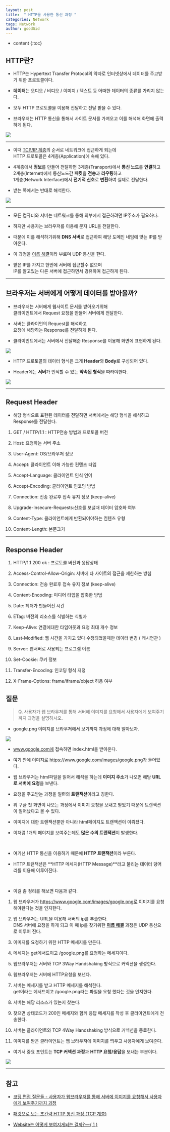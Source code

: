 ```yaml
---
layout: post
title:  " HTTP을 사용한 통신 과정 "
categories: Network
tags: Network
author: goodGid
---
```

* content
{:toc}

## HTTP란?

* HTTP는 Hypertext Transfer Protocol의 약자로 인터넷상에서 데이터를 주고받기 위한 프로토콜이다.

* **데이터**는 오디오 / 비디오 / 이미지 / 텍스트 등 어떠한 데이터의 종류를 가리지 않는다.

* 모두 HTTP 프로토콜을 이용해 전달하고 전달 받을 수 있다. 

* 브라우저는 HTTP 통신을 통해서 사이트 문서를 가져오고 이를 해석해 화면에 출력하게 된다.

![](/assets/img/network/http_communicate_process_1.png)









---

* 이때 [TCP/IP 계층]({{site.URL}}/OSI-7-Layer/#tcpip-모델)의 순서로 네트워크에 접근하게 되는데 <br> HTTP 프로토콜은 4계층(Application)에 속해 있다. 

* 4계층에서 **정보**를 만들어 전달하면 3계층(Transport)에서 **통신 노드**를 **연결**하고 <br> 2계층(Internet)에서 통신노드간 **패킷**을 **전송**과 **라우팅**하고 <br> 1계층(Network Interface)에서 **전기적 신호**로 **변환**하여 실제로 전달한다. 

* 받는 쪽에서는 반대로 해석한다.

![](/assets/img/network/http_communicate_process_2.png)

---

* 모든 컴퓨터와 서버는 네트워크를 통해 외부에서 접근하려면 IP주소가 필요하다. 

* 하지만 사용자는 브라우저를 이용해 문자 URL을 전달한다. 

* 때문에 이를 해석하기위해 **DNS 서버**로 접근하여 해당 도메인 네임에 맞는 IP를 받아온다. 

* 이 과정을 [이름 해결]({{site.URL}}/Server-DNS/#dns-서버는-2종류)이라 부르며 UDP 통신을 한다.

* 받은 IP를 가지고 한번에 서버에 접근할수 없으며 <br> IP를 알고있는 다른 서버에 접근하면서 경유하여 접근하게 된다. 


---



## 브라우저는 서버에게 어떻게 데이터를 받아올까?

* 브라우저는 서버에게 웹사이트 문서를 받아오기위해 <br> 클라이언트에서 Request 요청을 만들어 서버에게 전달한다. 

* 서버는 클라이언의 Request를 해석하고 <br> 요청에 해당하는 Response를 전달하게 된다.

* 클라이언트에서는 서버에서 전달해준 Response를 이용해 화면에 표현하게 된다.

![](/assets/img/network/http_communicate_process_3.png)


* HTTP 프로토콜의 데이터 형식은 크게 **Header**와 **Body**로 구성되어 있다. 

* Header에는 **서버**가 인식할 수 있는 **약속된 형식**을 따라야한다.

![](/assets/img/network/http_communicate_process_4.png)

---

## Request Header

* 해당 형식으로 표현된 데이터를 전달하면 서버에서는 해당 형식을 해석하고 Response를 전달한다.


1. GET / HTTP/1.1 : HTTP전송 방법과 프로토콜 버전

2. Host: 요청하는 서버 주소

3. User-Agent: OS/브라우저 정보

4. Accept: 클라이언트 이해 가능한 컨텐츠 타입

5. Accept-Language: 클라이언트 인식 언어

6. Accept-Encoding: 클라이언트 인코딩 방법

7. Connection: 전송 완료후 접속 유지 정보 (keep-alive)

8. Upgrade-Insecure-Requests:신호를 보낼때 데이터 암호화 여부

9. Content-Type: 클라이언트에게 반환되어야하는 컨텐츠 유형

10. Content-Length: 본문크기



---


## Response Header


1. HTTP/1.1 200 ok : 프로토콜 버전과 응답상태

2. Access-Control-Allow-Origin: 서버에 타 사이트의 접근을 제한하는 방침

3. Connection: 전송 완료후 접속 유지 정보 (keep-alive)

4. Content-Encoding: 미디어 타입을 압축한 방법

5. Date: 헤더가 만들어진 시간

6. ETag: 버전의 리소스를 식별하는 식별자

7. Keep-Alive: 연결에대한 타임아웃과 요청 최대 개수 정보

8. Last-Modified: 웹 시간을 가지고 있다 수정되었을때만 데이터 변경 ( 캐시연관 )

9. Server: 웹서버로 사용되는 프로그램 이름

10. Set-Cookie: 쿠키 정보

11. Transfer-Encoding: 인코딩 형식 지정

12. X-Frame-Options: frame/iframe/object 허용 여부


















## 질문

> Q. 사용자가 웹 브라우저를 통해 서버에 이미지를 요청해서 사용자에게 보여주기까지 과정을 설명하시오.

* google.png 이미지를 브라우저에서 보기까지 과정에 대해 알아보자.

![](/assets/img/network/http_communicate_process_5.png)


* www.google.com에 접속하면 index.html을 받아온다. 

* 여기 안에 이미지로 https://www.google.com/images/google.png가 들어있다. 

* 웹 브라우저는 html파일을 읽어서 해석을 하는데 **이미지 주소**가 나오면 해당 **URL로 서버에 요청**을 보낸다.

* 요청을 주고받는 과정을 일련의 **트랜잭션**이라고 칭한다.

* 위 구글 첫 화면이 나오는 과정에서 이미지 요청을 보내고 받았기 때문에 트랜잭션이 일어났다고 볼 수 있다.

* 이미지에 대한 트렌잭션뿐만 아니라 html페이지도 트랜잭션이 이뤄졌다.

* 이처럼 1개의 페이지를 보여주는데도 **많은 수의 트랜잭션**이 발생한다.

<br>

* 여기선 HTTP 통신을 이용하기 때문에 **HTTP 트랜잭션**이라 부른다.

* HTTP 트랜잭션은 **HTTP 메세지(HTTP Message)**라고 불리는 데이터 덩어리를 이용해 이루어진다. 

<br>

* 이걸 좀 정리를 해보면 다음과 같다.

1. 웹 브라우저가 https://www.google.com/images/google.png로 이미지를 요청 해야한다는 것을 인지한다.

2. 웹 브라우저는 URL을 이용해 서버의 ip를 추출한다. <br> DNS 서버에 요청을 하게 되고 이 때 ip를 찾기위한 **[이름 해결]({{site.URL}}/Server-DNS/#dns-서버는-2종류/)** 과정은 UDP 통신으로 이루어 진다.

3. 이미지를 요청하기 위한 HTTP 메세지를 만든다.

4. 메세지는 get메서드이고 /google.png를 요청하는 메세지이다.

5. 웹브라우저는 서버와 TCP 3Way Handshaking 방식으로 커넥션을 생성한다.

6. 웹브라우저는 서버에 HTTP요청을 보낸다.

7. 서버는 메세지를 받고 HTTP 메세지를 해석한다. <br> get이라는 메서드이고 /google.png라는 파일을 요청 했다는 것을 인지한다.

8. 서버는 해당 리소스가 있는지 찾는다.

9. 찾으면 상태코드가 200인 메세지와 함께 응답 메세지를 작성 후 클라이언트에게 전송한다.

10. 서버는 클라이언트와 TCP 4Way Handshaking 방식으로 커넥션을 종료한다.

11. 이미지를 받은 클라이언트는 웹 브라우저에 이미지를 띄우고 사용자에게 보여준다.

* 여기서 중요 포인트는 **TCP 커넥션 과정**과 **HTTP 요청/응답**을 보내는 부분이다. 



![](/assets/img/network/http_communicate_process_6.png)




---

## 참고

* [코딩 면접 질문들 - 사용자가 웹브라우저를 통해 서버에 이미지를 요청해서 사용자에게 보여주기까지 과정](http://krksap.tistory.com/1148)

* [패킷으로 보는 초간략 HTTP 통신 과정 (TCP 계층)](http://codetronik.tistory.com/88)

* [Website는 어떻게 보여지게되는 걸까? — ( 1 )](https://medium.com/@pks2974/website%EB%8A%94-%EC%96%B4%EB%96%BB%EA%B2%8C-%EB%B3%B4%EC%97%AC%EC%A7%80%EA%B2%8C%EB%90%98%EB%8A%94-%EA%B1%B8%EA%B9%8C-1-108009d4bdb)
